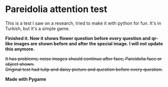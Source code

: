 # Pareidolia attention test
This is a test I saw on a research, tried to make it with python for fun.
It's in Turkish, but it's a simple game.

**Finished it. Now it shows flower question before every question and qr-like images are shown before and after the special image.
I will not update this anymore.**

~~It has problems; noise images should continue after face, Pareidolia face or object shown.   
Original test had tulip and daisy picture and question before every question.~~  

**Made with Pygame**